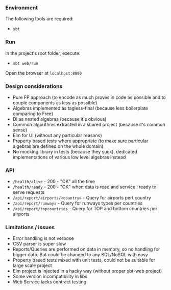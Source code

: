### Environment

The following tools are required:

- `sbt`

### Run

In the project's root folder, execute:

- `sbt web/run`

Open the browser at `localhost:8080`

### Design considerations

- Pure FP approach (to encode as much proves in code as possible and to couple components as less as possible)
- Algebras implemented as tagless-final (because less boilerplate comparing to Free)
- DI as nested algebras (because it's obvious)
- Common algorithms extracted in a shared project (because it's common sense)
- Elm for UI (without any particular reasons)
- Property based tests where appropriate (to make sure particular algebras are defined on the whole domain)
- No mocking library in tests (because they suck), dedicated implementations of various low level algebras instead


### API

 - `/health/alive` - 200 - "OK" all the time  
 - `/health/ready` - 200 - "OK" when data is read and service i ready to serve requests
 - `/api/report/airports/<country>` - Query for airports pert country
 - `/api/report/runways` - Query for runways types per countries
 - `/api/report/topcountries` - Query for TOP and bottom countries per airports


### Limitations / issues

- Error handling is not verbose
- CSV parser is super slow
- Reports/Queries are performed on data in memory, so no handling for bigger data. But could be changed to any SQL/NoSQL with easy
- Property based tests mixed with unit tests, could not be suitable for large scale project
- Elm project is injected in a hacky way (without proper sbt-web project)
- Some version incompatibility in libs
- Web Service lacks contract testing
